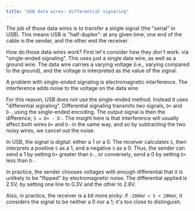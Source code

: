```yaml
---
title: "USB data wires: differential signaling"
---
```


The job of those data wires is to transfer a single signal (the "serial" in USB). This means USB is "half-duplex": at any given time, one end of the cable is the sender, and the other end the receiver.

How do those data wires work? First let's consider how they _don't_ work: via "single-ended signaling". This uses just a single data wire, as well as a ground wire. The data wire carries a varying voltage (i.e., varying compared to the ground), and the voltage is interpreted as the value of the signal.

A problem with single-ended signaling is electromagnetic interference. The interference adds noise to the voltage on the data wire.

For this reason, USB does not use the single-ended method. Instead it uses "differential signaling". Differential signaling transmits _two_ signals, `D+` and `D-`, using the single-ended encoding. The output signal is then the difference, `S = D+ - D-`. The insight here is that interference will usually affect both wires `D+` and `D-` in the same way, and so by subtracting the two noisy wires, we cancel out the noise.

In USB, the signal is digital: either a 1 or a 0. The receiver calculates `S`, then interprets a positive `S` as a 1, and a negative `S` as a 0. Thus, the sender can send a 1 by setting `D+` greater than `D-`, or conversely, send a 0 by setting `D+` less than `D-`.

In practice, the sender chooses voltages with enough differential that it is unlikely to be "flipped" by electromagnetic noise. The differential applied is 2.5V, by setting one line to 0.3V and the other to 2.8V.

Also, in practice, the receiver is a bit more picky: if `-200mV < S < 200mV`, it considers the signal to be neither a 0 nor a 1; it's too close to distinguish.
